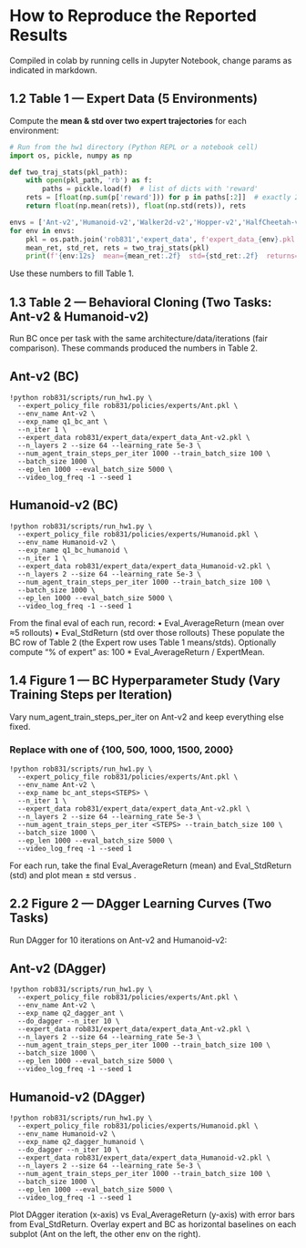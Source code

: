 # How to Reproduce the Reported Results

Compiled in colab by running cells in Jupyter Notebook, change params as indicated in markdown. 

## 1.2 Table 1 — Expert Data (5 Environments)

Compute the **mean & std over two expert trajectories** for each environment:

```python
# Run from the hw1 directory (Python REPL or a notebook cell)
import os, pickle, numpy as np

def two_traj_stats(pkl_path):
    with open(pkl_path, 'rb') as f:
        paths = pickle.load(f)  # list of dicts with 'reward'
    rets = [float(np.sum(p['reward'])) for p in paths[:2]]  # exactly 2 trajectories
    return float(np.mean(rets)), float(np.std(rets)), rets

envs = ['Ant-v2','Humanoid-v2','Walker2d-v2','Hopper-v2','HalfCheetah-v2']
for env in envs:
    pkl = os.path.join('rob831','expert_data', f'expert_data_{env}.pkl')
    mean_ret, std_ret, rets = two_traj_stats(pkl)
    print(f'{env:12s}  mean={mean_ret:.2f}  std={std_ret:.2f}  returns={rets}')
```

Use these numbers to fill Table 1.

## 1.3 Table 2 — Behavioral Cloning (Two Tasks: Ant-v2 & Humanoid-v2)
Run BC once per task with the same architecture/data/iterations (fair comparison). These commands produced the numbers in Table 2.

## Ant-v2 (BC)
```
!python rob831/scripts/run_hw1.py \
  --expert_policy_file rob831/policies/experts/Ant.pkl \
  --env_name Ant-v2 \
  --exp_name q1_bc_ant \
  --n_iter 1 \
  --expert_data rob831/expert_data/expert_data_Ant-v2.pkl \
  --n_layers 2 --size 64 --learning_rate 5e-3 \
  --num_agent_train_steps_per_iter 1000 --train_batch_size 100 \
  --batch_size 1000 \
  --ep_len 1000 --eval_batch_size 5000 \
  --video_log_freq -1 --seed 1
```

## Humanoid-v2 (BC)
```
!python rob831/scripts/run_hw1.py \
  --expert_policy_file rob831/policies/experts/Humanoid.pkl \
  --env_name Humanoid-v2 \
  --exp_name q1_bc_humanoid \
  --n_iter 1 \
  --expert_data rob831/expert_data/expert_data_Humanoid-v2.pkl \
  --n_layers 2 --size 64 --learning_rate 5e-3 \
  --num_agent_train_steps_per_iter 1000 --train_batch_size 100 \
  --batch_size 1000 \
  --ep_len 1000 --eval_batch_size 5000 \
  --video_log_freq -1 --seed 1
```

From the final eval of each run, record:
	•	Eval_AverageReturn (mean over ≈5 rollouts)
	•	Eval_StdReturn (std over those rollouts)
These populate the BC row of Table 2 (the Expert row uses Table 1 means/stds). Optionally compute “% of expert” as: 100 * Eval_AverageReturn / ExpertMean.

## 1.4 Figure 1 — BC Hyperparameter Study (Vary Training Steps per Iteration)
Vary num_agent_train_steps_per_iter on Ant-v2 and keep everything else fixed.
### Replace <STEPS> with one of {100, 500, 1000, 1500, 2000}
```
!python rob831/scripts/run_hw1.py \
  --expert_policy_file rob831/policies/experts/Ant.pkl \
  --env_name Ant-v2 \
  --exp_name bc_ant_steps<STEPS> \
  --n_iter 1 \
  --expert_data rob831/expert_data/expert_data_Ant-v2.pkl \
  --n_layers 2 --size 64 --learning_rate 5e-3 \
  --num_agent_train_steps_per_iter <STEPS> --train_batch_size 100 \
  --batch_size 1000 \
  --ep_len 1000 --eval_batch_size 5000 \
  --video_log_freq -1 --seed 1
```
For each run, take the final Eval_AverageReturn (mean) and Eval_StdReturn (std) and plot mean ± std versus <STEPS>.

## 2.2 Figure 2 — DAgger Learning Curves (Two Tasks)
Run DAgger for 10 iterations on Ant-v2 and Humanoid-v2:

## Ant-v2 (DAgger)
```
!python rob831/scripts/run_hw1.py \
  --expert_policy_file rob831/policies/experts/Ant.pkl \
  --env_name Ant-v2 \
  --exp_name q2_dagger_ant \
  --do_dagger --n_iter 10 \
  --expert_data rob831/expert_data/expert_data_Ant-v2.pkl \
  --n_layers 2 --size 64 --learning_rate 5e-3 \
  --num_agent_train_steps_per_iter 1000 --train_batch_size 100 \
  --batch_size 1000 \
  --ep_len 1000 --eval_batch_size 5000 \
  --video_log_freq -1 --seed 1
```
## Humanoid-v2 (DAgger)
```
!python rob831/scripts/run_hw1.py \
  --expert_policy_file rob831/policies/experts/Humanoid.pkl \
  --env_name Humanoid-v2 \
  --exp_name q2_dagger_humanoid \
  --do_dagger --n_iter 10 \
  --expert_data rob831/expert_data/expert_data_Humanoid-v2.pkl \
  --n_layers 2 --size 64 --learning_rate 5e-3 \
  --num_agent_train_steps_per_iter 1000 --train_batch_size 100 \
  --batch_size 1000 \
  --ep_len 1000 --eval_batch_size 5000 \
  --video_log_freq -1 --seed 1
```
Plot DAgger iteration (x-axis) vs Eval_AverageReturn (y-axis) with error bars from Eval_StdReturn.
Overlay expert and BC as horizontal baselines on each subplot (Ant on the left, the other env on the right).
